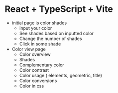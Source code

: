 # React + TypeScript + Vite

* initial page is color shades
  * input your color
  * See shades based on inputted color
  * Change the number of shades
  * Click in some shade
* Color view page
  * Color overview
  * Shades
  * Complementary color
  * Color contrast
  * Color usage ( elements, geometric, title)
  * Color conversions
  * Color in css
